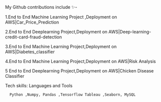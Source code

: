 My Github contributions include ✨- 

   1.End to End Machine Learning Project ,Deployment on AWS|Car_Price_Prediction
   
   2.End to End Deeplearning Project,Deployment on AWS|Deep-learning-credit-card-fraud-detection
   
   3.End to End Machine Learning Project,Deployment on AWS|Diabetes_classifier 
   
   4.End to End Machine Learning Project,Deployment on AWS|Risk Analysis 
   
   5 End to End Deeplearning Project,Deployment on AWS|Chicken Disease Classifier


   Tech skills: Languages and Tools

   
   
      Python ,Numpy, Pandas ,Tensorflow Tableau ,Seaborn, MySQL
    
    
    
